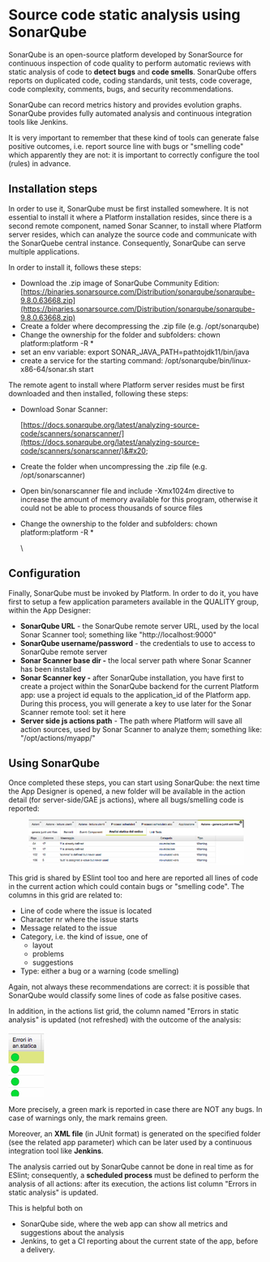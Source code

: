 # Source code static analysis using SonarQube

SonarQube is an open-source platform developed by SonarSource for continuous inspection of code quality to perform automatic reviews with static analysis of code to **detect bugs** and **code smells**. SonarQube offers reports on duplicated code, coding standards, unit tests, code coverage, code complexity, comments, bugs, and security recommendations.

SonarQube can record metrics history and provides evolution graphs. SonarQube provides fully automated analysis and continuous integration tools like Jenkins.

It is very important to remember that these kind of tools can generate false positive outcomes, i.e. report source line with bugs or "smelling code" which apparently they are not: it is important to correctly configure the tool (rules) in advance.

## Installation steps

In order to use it, SonarQube must be first installed somewhere. It is not essential to install it where a Platform installation resides, since there is a second remote component, named Sonar Scanner, to install where Platform server resides, which can analyze the source code and communicate with the SonarQuebe central instance. Consequently, SonarQube can serve multiple applications.&#x20;

In order to install it, follows these steps:

* Download the .zip image of SonarQube Community Edition: [https://binaries.sonarsource.com/Distribution/sonarqube/sonarqube-9.8.0.63668.zip](https://binaries.sonarsource.com/Distribution/sonarqube/sonarqube-9.8.0.63668.zip)
* Create a folder where decompressing the .zip file (e.g. /opt/sonarqube)
* Change the ownership for the folder and subfolders: chown platform:platform -R \*
* set an env variable: export SONAR\_JAVA\_PATH=pathtojdk11/bin/java
* create a service for the starting command: /opt/sonarqube/bin/linux-x86-64/sonar.sh start

The remote agent to install where Platform server resides must be first downloaded and then installed, following these steps:

*   Download Sonar Scanner:

    [https://docs.sonarqube.org/latest/analyzing-source-code/scanners/sonarscanner/](https://docs.sonarqube.org/latest/analyzing-source-code/scanners/sonarscanner/)&#x20;
* Create the folder when uncompressing the .zip file (e.g. /opt/sonarscanner)
* Open bin/sonarscanner file and include -Xmx1024m directive to increase the amount of memory available for this program, otherwise it could not be able to process thousands of source files
*   Change the ownership to the folder and subfolders: chown platform:platform -R \*

    \


## Configuration

Finally, SonarQube must be invoked by Platform. In order to do it, you have first to setup a few application parameters available in the QUALITY group, within the App Designer:

* **SonarQube URL** - the SonarQube remote server URL, used by the local Sonar Scanner tool; something like  "http://localhost:9000"
* **SonarQube username/password** - the credentials to use to access to SonarQube remote server
* **Sonar Scanner base dir -** the local server path where Sonar Scanner has been installed
* **Sonar Scanner key -** after SonarQube installation, you have first to create a project within the SonarQube backend for the current Platform app: use a project id equals to the application\_id of the Platform app. During this process, you will generate a key to use later for the Sonar Scanner remote tool: set it here
* **Server side js actions path** - The path where Platform will save all action sources, used by Sonar Scanner to analyze them; something like: "/opt/actions/myapp/"

## Using SonarQube

Once completed these steps, you can start using SonarQube: the next time the App Designer is opened, a new folder will be available in the action detail (for server-side/GAE js actions), where all bugs/smelling code is reported:

<figure><img src="../../.gitbook/assets/image.png" alt=""><figcaption></figcaption></figure>

This grid is shared by ESlint tool too and here are reported all lines of code in the current action which could contain bugs or "smelling code". The columns in this grid are related to:

* Line of code where the issue is located
* Character nr where the issue starts
* Message related to the issue
* Category, i.e. the kind of issue, one of
  * layout
  * problems
  * suggestions
* Type: either a bug or a warning (code smelling)

Again, not always these recommendations are correct: it is possible that SonarQube would classify some lines of code as false positive cases.

In addition, in the actions list grid, the column named "Errors in static analysis" is updated (not refreshed) with the outcome of the analysis:

![](<../../.gitbook/assets/image (2).png>)

More precisely, a green mark is reported in case there are NOT any bugs. In case of warnings only, the mark remains green.

Moreover, an **XML file** (in JUnit format) is generated on the specified folder (see the related app parameter) which can be later used by a continuous integration tool like **Jenkins**.

The analysis carried out by SonarQube cannot be done in real time as for ESlint; consequently, a **scheduled process** must be defined to perform the analysis of all actions: after its execution, the actions list column "Errors in static analysis" is updated.

This is helpful both on&#x20;

* SonarQube side, where the web app can show all metrics and suggestions about the analysis
* Jenkins, to get a CI reporting about the current state of the app, before a delivery.



